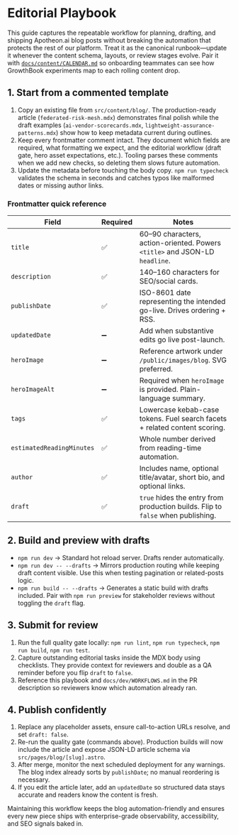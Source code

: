 # Editorial Playbook

This guide captures the repeatable workflow for planning, drafting, and shipping
Apotheon.ai blog posts without breaking the automation that protects the rest of
our platform. Treat it as the canonical runbook—update it whenever the content
schema, layouts, or review stages evolve. Pair it with
[`docs/content/CALENDAR.md`](../content/CALENDAR.md) so onboarding teammates can
see how GrowthBook experiments map to each rolling content drop.

## 1. Start from a commented template

1. Copy an existing file from `src/content/blog/`. The production-ready article
   (`federated-risk-mesh.mdx`) demonstrates final polish while the draft
   examples (`ai-vendor-scorecards.mdx`, `lightweight-assurance-patterns.mdx`)
   show how to keep metadata current during outlines.
2. Keep every frontmatter comment intact. They document which fields are
   required, what formatting we expect, and the editorial workflow (draft gate,
   hero asset expectations, etc.). Tooling parses these comments when we add new
   checks, so deleting them slows future automation.
3. Update the metadata before touching the body copy. `npm run typecheck`
   validates the schema in seconds and catches typos like malformed dates or
   missing author links.

### Frontmatter quick reference

| Field                     | Required | Notes                                                                           |
| ------------------------- | -------- | ------------------------------------------------------------------------------- |
| `title`                   | ✅       | 60–90 characters, action-oriented. Powers `<title>` and JSON-LD `headline`.     |
| `description`             | ✅       | 140–160 characters for SEO/social cards.                                        |
| `publishDate`             | ✅       | ISO-8601 date representing the intended go-live. Drives ordering + RSS.         |
| `updatedDate`             | ➖       | Add when substantive edits go live post-launch.                                 |
| `heroImage`               | ➖       | Reference artwork under `/public/images/blog`. SVG preferred.                   |
| `heroImageAlt`            | ➖       | Required when `heroImage` is provided. Plain-language summary.                  |
| `tags`                    | ✅       | Lowercase kebab-case tokens. Fuel search facets + related content scoring.      |
| `estimatedReadingMinutes` | ✅       | Whole number derived from reading-time automation.                              |
| `author`                  | ✅       | Includes name, optional title/avatar, short bio, and optional links.            |
| `draft`                   | ✅       | `true` hides the entry from production builds. Flip to `false` when publishing. |

## 2. Build and preview with drafts

- `npm run dev` → Standard hot reload server. Drafts render automatically.
- `npm run dev -- --drafts` → Mirrors production routing while keeping draft
  content visible. Use this when testing pagination or related-posts logic.
- `npm run build -- --drafts` → Generates a static build with drafts included.
  Pair with `npm run preview` for stakeholder reviews without toggling the
  `draft` flag.

## 3. Submit for review

1. Run the full quality gate locally: `npm run lint`, `npm run typecheck`,
   `npm run build`, `npm run test`.
2. Capture outstanding editorial tasks inside the MDX body using checklists.
   They provide context for reviewers and double as a QA reminder before you
   flip `draft` to `false`.
3. Reference this playbook and `docs/dev/WORKFLOWS.md` in the PR description so
   reviewers know which automation already ran.

## 4. Publish confidently

1. Replace any placeholder assets, ensure call-to-action URLs resolve, and set
   `draft: false`.
2. Re-run the quality gate (commands above). Production builds will now include
   the article and expose JSON-LD article schema via `src/pages/blog/[slug].astro`.
3. After merge, monitor the next scheduled deployment for any warnings. The
   blog index already sorts by `publishDate`; no manual reordering is necessary.
4. If you edit the article later, add an `updatedDate` so structured data stays
   accurate and readers know the content is fresh.

Maintaining this workflow keeps the blog automation-friendly and ensures every
new piece ships with enterprise-grade observability, accessibility, and SEO
signals baked in.
